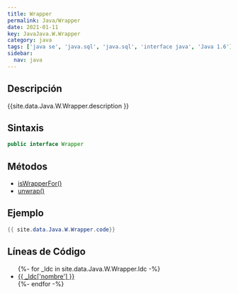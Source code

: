 ```yaml
---
title: Wrapper
permalink: Java/Wrapper
date: 2021-01-11
key: JavaJava.W.Wrapper
category: java
tags: ['java se', 'java.sql', 'java.sql', 'interface java', 'Java 1.6']
sidebar: 
  nav: java
---
```


## Descripción
{{site.data.Java.W.Wrapper.description }}

## Sintaxis
~~~java
public interface Wrapper
~~~

## Métodos
* [isWrapperFor()](/Java/Wrapper/isWrapperFor)
* [unwrap()](/Java/Wrapper/unwrap)

## Ejemplo
~~~java
{{ site.data.Java.W.Wrapper.code}}
~~~

## Líneas de Código
<ul>
{%- for _ldc in site.data.Java.W.Wrapper.ldc -%}
   <li>
       <a href="{{_ldc['url'] }}">{{ _ldc['nombre'] }}</a>
   </li>
{%- endfor -%}
</ul>
